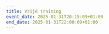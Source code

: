 ```yaml
---
title: Vrije training
event_date: 2025-01-31T20:15:09+01:00
end_date: 2025-01-31T22:00:09+01:00
---
```

